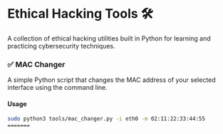 # Ethical Hacking Tools 🛠️

A collection of ethical hacking utilities built in Python for learning and practicing cybersecurity techniques.

### ✅ MAC Changer
A simple Python script that changes the MAC address of your selected interface using the command line.

#### Usage
```bash
sudo python3 tools/mac_changer.py -i eth0 -m 02:11:22:33:44:55
=======

